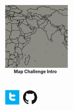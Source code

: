 
[![Map0](/maps/map0_tn.png)](https://cadooley.github.io/2021/10/31/MapChallengeIntro.html)
<br />
&nbsp;&nbsp;&nbsp;&nbsp;&nbsp;&nbsp;
**Map Challenge Intro** <br />
<br /> <br /> <br />
[![twitter](/maps/twitter_t_logo_small.png)](https://twitter.com/Claire_Dooley)
&nbsp;
[![github](/maps/GitHub-Mark-64px_small.png)](https://github.com/cadooley)
